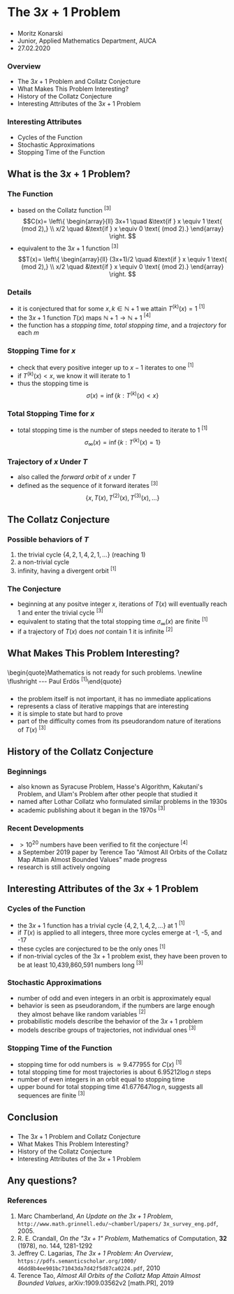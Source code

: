 # The $3x+1$ Problem

###

- Moritz Konarski
- Junior, Applied Mathematics Department, AUCA
- 27.02.2020

### Overview

- The $3x+1$ Problem and Collatz Conjecture
- What Makes This Problem Interesting?
- History of the Collatz Conjecture
- Interesting Attributes of the $3x+1$ Problem

### Interesting Attributes

- Cycles of the Function
- Stochastic Approximations
- Stopping Time of the Function

## What is the $3x+1$ Problem?

### The Function

- based on the Collatz function $^{[3]}$
$$C(x)= \left\{
    \begin{array}{ll}
        3x+1 \quad &\text{if } x \equiv 1 \text{ (mod 2),} \\
        x/2 \quad &\text{if } x \equiv 0 \text{ (mod 2).}
    \end{array}
\right.
$$
- equivalent to the $3x+1$ function $^{[3]}$
$$T(x)= \left\{
    \begin{array}{ll}
        (3x+1)/2 \quad &\text{if } x \equiv 1 \text{ (mod 2),} \\
        x/2 \quad &\text{if } x \equiv 0 \text{ (mod 2).}
    \end{array}
\right.
$$

### Details

- it is conjectured that for some $x,k \in \mathbb{N} + 1$ we attain $T^{(k)}(x)=1$ $^{[1]}$
- the $3x+1$ function $T(x)$ maps $\mathbb{N} + 1 \rightarrow \mathbb{N} + 1$ $^{[4]}$
- the function has a _stopping time_, _total stopping time_, and a _trajectory_ 
for each $m$

### Stopping Time for $x$

- check that every positive integer up to $x - 1$ iterates to one $^{[1]}$
- if $T^{(k)}(x) < x$, we know it will iterate to 1
- thus the stopping time is 
$$\sigma(x)=\inf\{k:T^{(k)}(x) < x\}$$ 

### Total Stopping Time for $x$

- total stopping time is the number of steps needed to iterate to 1 $^{[1]}$
$$\sigma_{\infty}(x)=\inf\{k:T^{(k)}(x)=1\}$$ 

### Trajectory of $x$ Under $T$

- also called the _forward orbit_ of $x$ under $T$
- defined as the sequence of it forward iterates $^{[3]}$
$$\{x, T(x), T^{(2)}(x), T^{(3)}(x),\dots\}$$ 

## The Collatz Conjecture

### Possible behaviors of $T$

1. the trivial cycle $\{4,2,1,4,2,1,\dots\}$ (reaching 1)
2. a non-trivial cycle
3. infinity, having a divergent orbit $^{[1]}$

### The Conjecture

- beginning at any positve integer $x$, iterations of $T(x)$ will eventually
reach 1 and enter the trivial cycle $^{[3]}$
- equivalent to stating that the total stopping time 
$\sigma_{\infty}(x)$ are finite $^{[1]}$
- if a trajectory of $T(x)$ does _not_ contain 1 it is infinite $^{[2]}$

## What Makes This Problem Interesting?

###

\begin{quote}Mathematics is not ready for such problems. \newline
\flushright --- Paul Erdös $^{[1]}$\end{quote}

### 

- the problem itself is not important, it has no immediate applications
- represents a class of iterative mappings that are interesting
- it is simple to state but hard to prove
- part of the difficulty comes from its pseudorandom nature of iterations of 
$T(x)$ $^{[3]}$

## History of the Collatz Conjecture

### Beginnings

- also known as Syracuse Problem, Hasse's Algorithm, Kakutani's Problem, and
Ulam's Problem after other people that studied it
- named after Lothar Collatz who formulated similar problems in the 1930s
- academic publishing about it began in the 1970s $^{[3]}$

### Recent Developments

- $>10^{20}$ numbers have been verified to fit the conjecture $^{[4]}$
- a September 2019 paper by Terence Tao "Almost All Orbits of the Collatz Map Attain
Almost Bounded Values" made progress
- research is still actively ongoing

## Interesting Attributes of the $3x+1$ Problem

### Cycles of the Function

- the $3x+1$ function has a trivial cycle $\{4,2,1,4,2,\dots\}$ at 1 $^{[1]}$
- if $T(x)$ is applied to all integers, three more cycles emerge at -1, -5, and -17
- these cycles are conjectured to be the only ones $^{[1]}$
- if non-trivial cycles of the $3x+1$ problem exist, they have been proven to
be at least 10,439,860,591 numbers long $^{[3]}$

### Stochastic Approximations

- number of odd and even integers in an orbit is approximately equal
- behavior is seen as pseudorandom, if the numbers are large enough they almost
behave like random variables $^{[2]}$
- probabilistic models describe the behavior of the $3x+1$ problem
- models describe groups of trajectories, not individual ones $^{[3]}$

### Stopping Time of the Function

- stopping time for odd numbers is $\approx 9.477955$ for $C(x)$ $^{[1]}$
- total stopping time for most trajectories is about $6.95212 \log n$ steps
- number of even integers in an orbit equal to stopping time
- upper bound for total stopping time $41.677647 \log n$, suggests all
sequences are finite $^{[3]}$

## Conclusion

###

- The $3x+1$ Problem and Collatz Conjecture
- What Makes This Problem Interesting?
- History of the Collatz Conjecture
- Interesting Attributes of the $3x+1$ Problem

## Any questions?

### References

1. Marc Chamberland, _An Update on the $3x+1$ Problem_, 
`http://www.math.grinnell.edu/~chamberl/papers/` `3x_survey_eng.pdf`, 2005.
2. R. E. Crandall, _On the "$3x+1$" Problem_, Mathematics of Computation, 
__32__ (1978), no. 144, 1281-1292
3. Jeffrey C. Lagarias, _The $3x+1$ Problem: An Overview_,
`https://pdfs.semanticscholar.org/1000/` `46dd8b4ee901bc71043da7d42f5d87ca0224.pdf`, 2010
4. Terence Tao, _Almost All Orbits of the Collatz Map Attain Almost Bounded
Values_, arXiv:1909.03562v2 [math.PR], 2019
